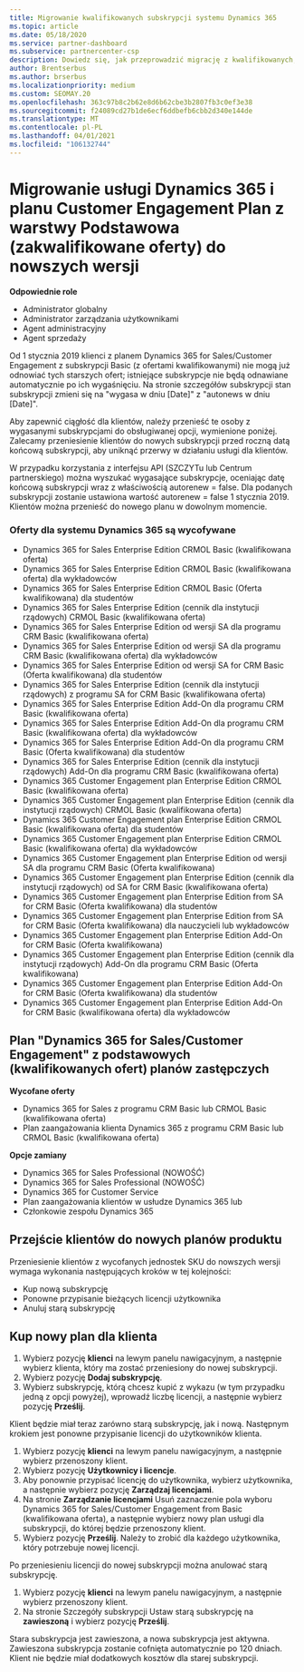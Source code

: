 ```yaml
---
title: Migrowanie kwalifikowanych subskrypcji systemu Dynamics 365
ms.topic: article
ms.date: 05/18/2020
ms.service: partner-dashboard
ms.subservice: partnercenter-csp
description: Dowiedz się, jak przeprowadzić migrację z kwalifikowanych, podstawowych subskrypcji Dynamics 365 do nowej subskrypcji przed wygaśnięciem istniejących subskrypcji.
author: Brentserbus
ms.author: brserbus
ms.localizationpriority: medium
ms.custom: SEOMAY.20
ms.openlocfilehash: 363c97b8c2b62e8d6b62cbe3b2807fb3c0ef3e38
ms.sourcegitcommit: f24089cd27b1de6ecf6ddbefb6cbb2d340e144de
ms.translationtype: MT
ms.contentlocale: pl-PL
ms.lasthandoff: 04/01/2021
ms.locfileid: "106132744"
---
```

# <a name="migrate-dynamics-365-and-customer-engagement-plan-from-basic-qualified-offers-to-newer-versions"></a>Migrowanie usługi Dynamics 365 i planu Customer Engagement Plan z warstwy Podstawowa (zakwalifikowane oferty) do nowszych wersji

**Odpowiednie role**

- Administrator globalny
- Administrator zarządzania użytkownikami
- Agent administracyjny
- Agent sprzedaży

Od 1 stycznia 2019 klienci z planem Dynamics 365 for Sales/Customer Engagement z subskrypcji Basic (z ofertami kwalifikowanymi) nie mogą już odnowiać tych starszych ofert; istniejące subskrypcje nie będą odnawiane automatycznie po ich wygaśnięciu. Na stronie szczegółów subskrypcji stan subskrypcji zmieni się na "wygasa w dniu [Date]" z "autonews w dniu [Date]". 

Aby zapewnić ciągłość dla klientów, należy przenieść te osoby z wygasanymi subskrypcjami do obsługiwanej opcji, wymienione poniżej. Zalecamy przeniesienie klientów do nowych subskrypcji przed roczną datą końcową subskrypcji, aby uniknąć przerwy w działaniu usługi dla klientów.

W przypadku korzystania z interfejsu API (SZCZYTu lub Centrum partnerskiego) można wyszukać wygasające subskrypcje, oceniając datę końcową subskrypcji wraz z właściwością autorenew = false. Dla podanych subskrypcji zostanie ustawiona wartość autorenew = false 1 stycznia 2019. Klientów można przenieść do nowego planu w dowolnym momencie. 

### <a name="the-dynamics-365-offers-being-retired"></a>Oferty dla systemu Dynamics 365 są wycofywane

- Dynamics 365 for Sales Enterprise Edition CRMOL Basic (kwalifikowana oferta)
- Dynamics 365 for Sales Enterprise Edition CRMOL Basic (kwalifikowana oferta) dla wykładowców
- Dynamics 365 for Sales Enterprise Edition CRMOL Basic (Oferta kwalifikowana) dla studentów
- Dynamics 365 for Sales Enterprise Edition (cennik dla instytucji rządowych) CRMOL Basic (kwalifikowana oferta)
- Dynamics 365 for Sales Enterprise Edition od wersji SA dla programu CRM Basic (kwalifikowana oferta)
- Dynamics 365 for Sales Enterprise Edition od wersji SA dla programu CRM Basic (kwalifikowana oferta) dla wykładowców
- Dynamics 365 for Sales Enterprise Edition od wersji SA for CRM Basic (Oferta kwalifikowana) dla studentów
- Dynamics 365 for Sales Enterprise Edition (cennik dla instytucji rządowych) z programu SA for CRM Basic (kwalifikowana oferta)
- Dynamics 365 for Sales Enterprise Edition Add-On dla programu CRM Basic (kwalifikowana oferta)
- Dynamics 365 for Sales Enterprise Edition Add-On dla programu CRM Basic (kwalifikowana oferta) dla wykładowców
- Dynamics 365 for Sales Enterprise Edition Add-On dla programu CRM Basic (Oferta kwalifikowana) dla studentów
- Dynamics 365 for Sales Enterprise Edition (cennik dla instytucji rządowych) Add-On dla programu CRM Basic (kwalifikowana oferta)
- Dynamics 365 Customer Engagement plan Enterprise Edition CRMOL Basic (kwalifikowana oferta)
- Dynamics 365 Customer Engagement plan Enterprise Edition (cennik dla instytucji rządowych) CRMOL Basic (kwalifikowana oferta)
- Dynamics 365 Customer Engagement plan Enterprise Edition CRMOL Basic (kwalifikowana oferta) dla studentów
- Dynamics 365 Customer Engagement plan Enterprise Edition CRMOL Basic (kwalifikowana oferta) dla wykładowców
- Dynamics 365 Customer Engagement plan Enterprise Edition od wersji SA dla programu CRM Basic (Oferta kwalifikowana)
- Dynamics 365 Customer Engagement plan Enterprise Edition (cennik dla instytucji rządowych) od SA for CRM Basic (kwalifikowana oferta)
- Dynamics 365 Customer Engagement plan Enterprise Edition from SA for CRM Basic (Oferta kwalifikowana) dla studentów
- Dynamics 365 Customer Engagement plan Enterprise Edition from SA for CRM Basic (Oferta kwalifikowana) dla nauczycieli lub wykładowców
- Dynamics 365 Customer Engagement plan Enterprise Edition Add-On for CRM Basic (Oferta kwalifikowana)
- Dynamics 365 Customer Engagement plan Enterprise Edition (cennik dla instytucji rządowych) Add-On dla programu CRM Basic (Oferta kwalifikowana)
- Dynamics 365 Customer Engagement plan Enterprise Edition Add-On for CRM Basic (Oferta kwalifikowana) dla studentów
- Dynamics 365 Customer Engagement plan Enterprise Edition Add-On for CRM Basic (kwalifikowana oferta) dla wykładowców



## <a name="dynamics-365-for-sales-customer-engagement-plan-from-basic-qualified-offers-replacement-plans"></a>Plan "Dynamics 365 for Sales/Customer Engagement" z podstawowych (kwalifikowanych ofert) planów zastępczych

**Wycofane oferty**   

- Dynamics 365 for Sales z programu CRM Basic lub CRMOL Basic (kwalifikowana oferta)
- Plan zaangażowania klienta Dynamics 365 z programu CRM Basic lub CRMOL Basic (kwalifikowana oferta)

**Opcje zamiany**
- Dynamics 365 for Sales Professional (NOWOŚĆ)
- Dynamics 365 for Sales Professional (NOWOŚĆ)
- Dynamics 365 for Customer Service
- Plan zaangażowania klientów w usłudze Dynamics 365 lub
- Członkowie zespołu Dynamics 365



## <a name="transition-customers-to-new-product-plans"></a>Przejście klientów do nowych planów produktu

Przeniesienie klientów z wycofanych jednostek SKU do nowszych wersji wymaga wykonania następujących kroków w tej kolejności:

- Kup nową subskrypcję
- Ponowne przypisanie bieżących licencji użytkownika
- Anuluj starą subskrypcję

## <a name="purchase-the-new-plan-for-your-customer"></a>Kup nowy plan dla klienta

1. Wybierz pozycję **klienci** na lewym panelu nawigacyjnym, a następnie wybierz klienta, który ma zostać przeniesiony do nowej subskrypcji.
2. Wybierz pozycję **Dodaj subskrypcję**.
3. Wybierz subskrypcję, którą chcesz kupić z wykazu (w tym przypadku jedną z opcji powyżej), wprowadź liczbę licencji, a następnie wybierz pozycję **Prześlij**. 

Klient będzie miał teraz zarówno starą subskrypcję, jak i nową. Następnym krokiem jest ponowne przypisanie licencji do użytkowników klienta.

1. Wybierz pozycję **klienci** na lewym panelu nawigacyjnym, a następnie wybierz przenoszony klient.
2. Wybierz pozycję **Użytkownicy i licencje**.
3. Aby ponownie przypisać licencję do użytkownika, wybierz użytkownika, a następnie wybierz pozycję **Zarządzaj licencjami**. 
4. Na stronie **Zarządzanie licencjami** Usuń zaznaczenie pola wyboru Dynamics 365 for Sales/Customer Engagement from Basic (kwalifikowana oferta), a następnie wybierz nowy plan usługi dla subskrypcji, do której będzie przenoszony klient. 
5. Wybierz pozycję **Prześlij**. Należy to zrobić dla każdego użytkownika, który potrzebuje nowej licencji. 

Po przeniesieniu licencji do nowej subskrypcji można anulować starą subskrypcję. 

1. Wybierz pozycję **klienci** na lewym panelu nawigacyjnym, a następnie wybierz przenoszony klient.
2. Na stronie Szczegóły subskrypcji Ustaw starą subskrypcję na **zawieszoną** i wybierz pozycję **Prześlij**.

Stara subskrypcja jest zawieszona, a nowa subskrypcja jest aktywna. Zawieszona subskrypcja zostanie cofnięta automatycznie po 120 dniach. Klient nie będzie miał dodatkowych kosztów dla starej subskrypcji.
 

 



